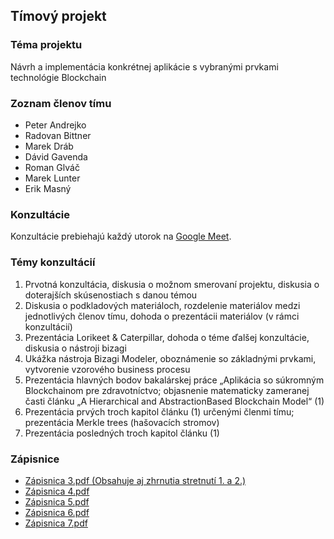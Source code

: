 ## Tímový projekt

### Téma projektu

Návrh a implementácia konkrétnej aplikácie s vybranými prvkami technológie Blockchain

### Zoznam členov tímu

- Peter Andrejko
- Radovan Bittner
- Marek Dráb
- Dávid Gavenda
- Roman Glváč
- Marek Lunter
- Erik Masný

### Konzultácie
Konzultácie prebiehajú každý utorok na [Google Meet](https://meet.google.com/pyq-fjzv-akh).

### Témy konzultácií

1. Prvotná konzultácia, diskusia o možnom smerovaní projektu, diskusia o doterajších skúsenostiach s danou témou
2. Diskusia o podkladových materiáloch, rozdelenie materiálov medzi jednotlivých členov tímu, dohoda o prezentácii materiálov (v rámci konzultácií)
3. Prezentácia Lorikeet & Caterpillar, dohoda o téme ďalšej konzultácie, diskusia o nástroji bizagi
4. Ukážka nástroja Bizagi Modeler, oboznámenie so základnými prvkami, vytvorenie vzorového business procesu 
5. Prezentácia hlavných bodov bakalárskej práce „Aplikácia so súkromným Blockchainom pre zdravotníctvo; objasnenie matematicky zameranej časti článku „A Hierarchical and AbstractionBased Blockchain Model“ (1)
6. Prezentácia prvých troch kapitol článku (1) určenými členmi tímu; prezentácia Merkle trees (hašovacích stromov)
7. Prezentácia posledných troch kapitol článku (1)

### Zápisnice

* [Zápisnica 3.pdf (Obsahuje aj zhrnutia stretnutí 1. a 2.)](https://github.com/Roman3579/tp/files/7506548/Zapisnica.3.pdf)
* [Zápisnica 4.pdf](https://github.com/Roman3579/tp/files/7506553/Zapisnica.4.pdf)
* [Zápisnica 5.pdf](https://github.com/Roman3579/tp/files/7506554/Zapisnica.5.pdf)
* [Zápisnica 6.pdf](https://github.com/Roman3579/tp/files/7506663/Zapisnica.6.pdf)
* [Zápisnica 7.pdf](https://github.com/Roman3579/tp/files/7506555/Zapisnica.7.pdf)
